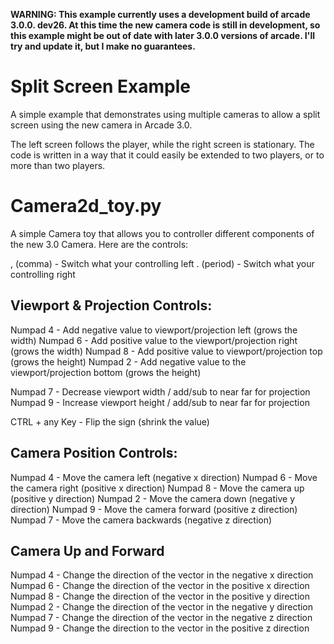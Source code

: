 **WARNING: This example currently uses a development build of arcade 3.0.0.
dev26.
At this time the new camera code is still in development, so this example might
be out of date with later 3.0.0 versions of arcade. I'll try and update it, but
I make no guarantees.**

# Split Screen Example

A simple example that demonstrates using multiple cameras to allow a split 
screen using the new camera in Arcade 3.0.

The left screen follows the player, while the right screen is stationary. The 
code is written in a way that it could easily be extended to two players, or
to more than two players.

# Camera2d_toy.py

A simple Camera toy that allows you to controller different components of the
new 3.0 Camera. Here are the controls:

, (comma) - Switch what your controlling left
. (period) - Switch what your controlling right

## Viewport & Projection Controls:

Numpad 4 - Add negative value to viewport/projection left (grows the width)
Numpad 6 - Add positive value to the viewport/projection right (grows the width)
Numpad 8 - Add positive value to viewport/projection top (grows the height)
Numpad 2 - Add negative value to the viewport/projection bottom (grows the height)

Numpad 7 - Decrease viewport width / add/sub to near far for projection
Numpad 9 - Increase viewport height / add/sub to near far for projection

CTRL + any Key - Flip the sign (shrink the value)

## Camera Position Controls:

Numpad 4 - Move the camera left (negative x direction)
Numpad 6 - Move the camera right (positive x direction)
Numpad 8 - Move the camera up (positive y direction)
Numpad 2 - Move the camera down (negative y direction)
Numpad 9 - Move the camera forward (positive z direction)
Numpad 7 - Move the camera backwards (negative z direction)

## Camera Up and Forward

Numpad 4 - Change the direction of the vector in the negative x direction
Numpad 6 - Change the direction of the vector in the positive x direction
Numpad 8 - Change the direction of the vector in the positive y direction
Numpad 2 - Change the direction of the vector in the negative y direction
Numpad 7 - Change the direction of the vector in the negative z direction
Numpad 9 - Change the direction to the vector in the positive z direction
